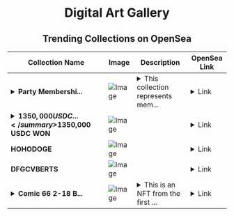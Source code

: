 <div align="center">

# Digital Art Gallery

## Trending Collections on OpenSea

| Collection Name                       | Image                                                                                     | Description                       | OpenSea Link                                                                                          |
|---------------------------------------|-------------------------------------------------------------------------------------------|-----------------------------------|--------------------------------------------------------------------------------------------------------|
| **<details><summary>Party Membershi...</summary>Party Memberships: ByteVerse</details>** | ![Image](https://i.seadn.io/s/raw/files/d927d3099257832e7e94bc703b32b1e5.png?w=500&auto=format?w=200&auto=format) | <details><summary>This collection represents mem...</summary>This collection represents memberships in the following Party: ByteVerse. Head to https://base.party.app/party/0xd3f9fd336ef6a1b38da169a2e8bd16a8b59ea09d to view the Party's latest activity.</details> | <details><summary>Link</summary>[Party Memberships: ByteVerse](https://opensea.io/collection/party-memberships-byteverse)</details> |
| **<details><summary>$1350,000 USDC ...</summary>$1350,000 USDC WON</details>** | ![Image](https://i.seadn.io/s/raw/files/d99235d4f02c0e4180ca0539ee36db3d.jpg?w=500&auto=format?w=200&auto=format) |  | <details><summary>Link</summary>[$1350,000 USDC WON](https://opensea.io/collection/1350000-usdc-won-810)</details> |
| **HOHODOGE** | ![Image](https://i.seadn.io/s/raw/files/970b1ebafe24eee11b761cd2c5fca2b0.jpg?w=500&auto=format?w=200&auto=format) |  | <details><summary>Link</summary>[HOHODOGE](https://opensea.io/collection/hohodoge)</details> |
| **DFGCVBERTS** | ![Image](https://i.seadn.io/s/raw/files/b09516937d241f6a044e466b1cba1e5b.webp?w=500&auto=format?w=200&auto=format) |  | <details><summary>Link</summary>[DFGCVBERTS](https://opensea.io/collection/dfgcvberts-7)</details> |
| **<details><summary>Comic 66 2-18 B...</summary>Comic 66 2-18 Bazooka Joe 2021 (C)</details>** | ![Image](https://i.seadn.io/s/raw/files/78736c14b418ddbee5b36dca91b2ec64.png?w=500&auto=format?w=200&auto=format) | <details><summary>This is an NFT from the first ...</summary>This is an NFT from the first ever 2021 Topps Bazooka Joe™ NFT Collectibles Set. This collection features over 450 unique NFTs including classic and animated comics, character baseball cards, and more.</details> | <details><summary>Link</summary>[Comic 66 2-18 Bazooka Joe 2021 (C)](https://opensea.io/collection/comic-66-2-18-bazooka-joe-2021-c)</details> |

</div>